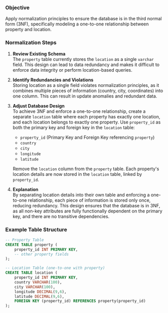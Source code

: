 ### Objective

Apply normalization principles to ensure the database is in the third normal form (3NF), specifically modeling a one-to-one relationship between property and location.

### Normalization Steps

1. **Review Existing Schema**  
    The `property` table currently stores the `location` as a single `varchar` field. This design can lead to data redundancy and makes it difficult to enforce data integrity or perform location-based queries.

2. **Identify Redundancies and Violations**  
    Storing location as a single field violates normalization principles, as it combines multiple pieces of information (country, city, coordinates) into one column. This can result in update anomalies and redundant data.

3. **Adjust Database Design**  
    To achieve 3NF and enforce a one-to-one relationship, create a separate `location` table where each property has exactly one location, and each location belongs to exactly one property. Use `property_id` as both the primary key and foreign key in the `location` table:
    - `property_id` (Primary Key and Foreign Key referencing `property`)
    - `country`
    - `city`
    - `longitude`
    - `latitude`

    Remove the `location` column from the `property` table. Each property's location details are now stored in the `location` table, linked by `property_id`.

4. **Explanation**  
    By separating location details into their own table and enforcing a one-to-one relationship, each piece of information is stored only once, reducing redundancy. This design ensures that the database is in 3NF, as all non-key attributes are fully functionally dependent on the primary key, and there are no transitive dependencies.

### Example Table Structure

```sql
-- Property Table
CREATE TABLE property (
    property_id INT PRIMARY KEY,
    -- other property fields
);

-- Location Table (one-to-one with property)
CREATE TABLE location (
    property_id INT PRIMARY KEY,
    country VARCHAR(100),
    city VARCHAR(100),
    longitude DECIMAL(9,6),
    latitude DECIMAL(9,6),
    FOREIGN KEY (property_id) REFERENCES property(property_id)
);
```
